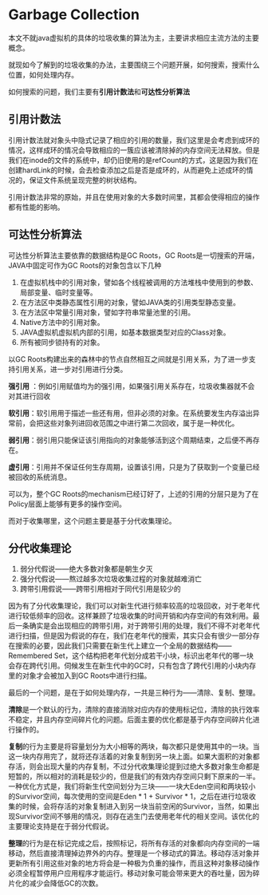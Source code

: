 # Garbage Collection

本文不就java虚拟机的具体的垃圾收集的算法为主，主要讲求相应主流方法的主要概念。

就现如今了解到的垃圾收集的办法，主要围绕三个问题开展，如何搜索，搜索什么位置，如何处理内存。

如何搜索的问题，我们主要有**引用计数法**和**可达性分析算法**

## 引用计数法

引用计数法就对象头中隐式记录了相应的引用的数量，我们这里是会考虑到成环的情况，这样成环的情况会导致相应的一簇应该被清除掉的内存空间无法释放。但是我们在inode的文件的系统中，却仍旧使用的是refCount的方式，这是因为我们在创建hardLink的时候，会去检查添加之后是否是成环的，从而避免上述成环的情况的，保证文件系统呈现完整的树状结构。

引用计数法非常的原始，并且在使用对象的大多数时间里，其都会使得相应的操作都有性能的影响。

## 可达性分析算法

可达性分析算法主要依靠的数据结构是GC Roots，GC Roots是一切搜索的开端，JAVA中固定可作为GC Roots的对象包含以下几种

1. 在虚拟机栈中的引用对象，譬如各个线程被调用的方法堆栈中使用到的参数、局部变量、临时变量等。
2. 在方法区中类静态属性引用的对象，譬如JAVA类的引用类型静态变量。
3. 在方法区中常量引用对象，譬如字符串常量池里的引用。
4. Native方法中的引用对象。
5. JAVA虚拟机虚拟机内部的引用，如基本数据类型对应的Class对象。
6. 所有被同步锁持有的对象。

以GC Roots构建出来的森林中的节点自然相互之间就是引用关系，为了进一步支持引用关系，进一步对引用进行分类。

**强引用** ：例如引用赋值均为的强引用，如果强引用关系存在，垃圾收集器就不会对其进行回收

**软引用**：软引用用于描述一些还有用，但非必须的对象。在系统要发生内存溢出异常前，会把这些对象列进回收范围之中进行第二次回收，属于是一种优化。

**弱引用**：弱引用只能保证该引用指向的对象能够活到这个周期结束，之后便不再存在。

**虚引用**：引用并不保证任何生存周期，设置该引用，只是为了获取到一个变量已经被回收的系统消息。

可以为，整个GC Roots的mechanism已经订好了，上述的引用的分层只是为了在Policy层面上能够有更多的操作空间。

而对于收集哪里，这个问题主要是基于分代收集理论。

## 分代收集理论

1. 弱分代假说——绝大多数对象都是朝生夕灭
2. 强分代假说——熬过越多次垃圾收集过程的对象就越难消亡
3. 跨带引用假说——跨带引用相对于同代引用是较少的

因为有了分代收集理论，我们可以对新生代进行频率较高的垃圾回收，对于老年代进行较低频率的回收。这样兼顾了垃圾收集的时间开销和内存空间的有效利用。最后一条确实是会出现相应的跨带引用，对于跨带引用的处理，我们不得不对老年代进行扫描，但是因为假说的存在，我们在老年代的搜索，其实只会有很少一部分存在搜索的必要，因此我们只需要在新生代上建立一个全局的数据结构——Remembered Set，这个结构把老年代划分成若干小块，标识出老年代的哪一块会存在跨代引用。伺候发生在新生代中的GC时，只有包含了跨代引用的小块内存里的对象才会被加入到GC Roots中进行扫描。

最后的一个问题，是在于如何处理内存，一共是三种行为——清除、复制、整理。

**清除**是一个默认的行为，清除的直接消除对应内存的使用标记位，清除的执行效率不稳定，并且内存空间碎片化的问题。后面主要的优化都是基于内存空间碎片化进行操作的。

**复制**的行为主要是将容量划分为大小相等的两块，每次都只是使用其中的一块。当这一块内存用完了，就将还存活着的对象复制到另一块上面。如果大面积的对象都存活，则会出现大量的内存复制，不过分代收集理论提到过绝大多数对象生命都是短暂的，所以相对的消耗是较少的，但是我们的有效内存空间只剩下原来的一半。一种优化方式是，我们将新生代空间划分为三块——一块大Eden空间和两块较小的Survivor空间，每次使用的空间是Eden * 1 + Survivor * 1，之后在进行垃圾收集的时候，会将存活的对象复制进入到另一块当前空闲的Survivor，当然，如果出现Survivor空间不够用的情况，则存在逃生门去使用老年代的相关空间。该优化的主要理论支持是在于弱分代假说。

**整理**的行为是在标记完成之后，按照标记，将所有存活的对象都向内存空间的一端移动，然后直接清理掉边界外的内存。整理是一个移动式的算法。移动存活对象并更新所有引用这些对象的地方将会是一种极为负重的操作，而且这种对象移动操作必须全程暂停用户应用程序才能运行。移动对象可能会带来更大的吞吐量，因为碎片化的减少会降低GC的次数。


